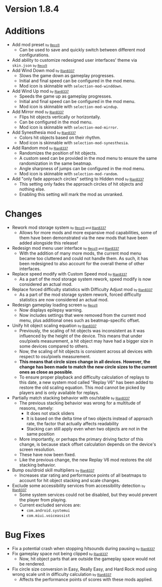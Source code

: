 Version 1.8.4
=============

# Additions

- Add mod preset <span style="font-size: 0.75em">by [Reco1I](https://github.com/Reco1I)</span>
  - Can be used to save and quickly switch between different mod configurations.
- Add ability to customize redesigned user interfaces' theme via `skin.json` <span style="font-size: 0.75em">by [Reco1I](https://github.com/Reco1I)</span>
- Add Wind Down mod <span style="font-size: 0.75em">by [Rian8337](https://github.com/Rian8337)</span>
  - Slows the game down as gameplay progresses.
  - Initial and final speed can be configured in the mod menu.
  - Mod icon is skinnable with `selection-mod-winddown`.
- Add Wind Up mod <span style="font-size: 0.75em">by [Rian8337](https://github.com/Rian8337)</span>
  - Speeds the game up as gameplay progresses.
  - Initial and final speed can be configured in the mod menu.
  - Mod icon is skinnable with `selection-mod-windup`.
- Add Mirror mod <span style="font-size: 0.75em">by [Rian8337](https://github.com/Rian8337)</span>
  - Flips hit objects vertically or horizontally.
  - Can be configured in the mod menu. 
  - Mod icon is skinnable with `selection-mod-mirror`.
- Add Synesthesia mod <span style="font-size: 0.75em">by [Rian8337](https://github.com/Rian8337)</span>
  - Colors hit objects based on their rhythm.
  - Mod icon is skinnable with `selection-mod-synesthesia`.
- Add Random mod <span style="font-size: 0.75em">by [Rian8337](https://github.com/Rian8337)</span>
  - Randomizes the position of hit objects.
  - A custom seed can be provided in the mod menu to ensure the same randomization in the same beatmap.
  - Angle sharpness of jumps can be configured in the mod menu.
  - Mod icon is skinnable with `selection-mod-random`.
- Add "only fade approach circles" setting to Hidden mod <span style="font-size: 0.75em">by [Rian8337](https://github.com/Rian8337)</span>
  - This setting only fades the approach circles of hit objects and nothing else.
  - Enabling this setting will mark the mod as unranked.

# Changes

- Rework mod storage system <span style="font-size: 0.75em">by [Reco1I](https://github.com/Reco1I) and [Rian8337](https://github.com/Rian8337)</span>
  - Allows for more mods and more expansive mod capabilities, some of them have been demonstrated via the new mods that
    have been added alongside this release!
- Redesign mod menu user interface <span style="font-size: 0.75em">by [Reco1I](https://github.com/Reco1I) and [Rian8337](https://github.com/Rian8337)</span>
  - With the addition of many more mods, the current mod menu became too cluttered and could not handle them. As such,
    it has been redesigned to also account for the overall theme of other interfaces.
- Replace speed modify with Custom Speed mod <span style="font-size: 0.75em">by [Rian8337](https://github.com/Rian8337)</span>
  - As a part of the mod storage system rework, speed modify is now considered an actual mod.
- Replace forced difficulty statistics with Difficulty Adjust mod <span style="font-size: 0.75em">by [Rian8337](https://github.com/Rian8337)</span>
  - As a part of the mod storage system rework, forced difficulty statistics are now considered an actual mod.
- Redesign gameplay loading screen <span style="font-size: 0.75em">by [Reco1I](https://github.com/Reco1I)</span>
  - Now displays epilepsy warning. 
  - Now includes settings that were removed from the current mod menu, plus additional ones such as beatmap-specific
    offset.
- Unify hit object scaling equation <span style="font-size: 0.75em">by [Rian8337](https://github.com/Rian8337)</span>
  - Previously, the scaling of hit objects was inconsistent as it was influenced by the height of the device. This means
    that under osu!pixels measurement, a hit object may have had a bigger size in some devices compared to others.
  - Now, the scaling of hit objects is consistent across all devices with respect to osu!pixels measurement.
  - **This means that circle sizes change in all devices. However, the change has been made to match the new circle sizes
    to the current ones as close as possible**.
  - To ensure proper playback and difficulty calculation of replays to this date, a new system mod called "Replay V6"
    has been added to restore the old scaling equation. This mod cannot be picked by players and is only available for
    replays.
- Partially match stacking behavior with osu!stable <span style="font-size: 0.75em">by [Rian8337](https://github.com/Rian8337)</span>
  - The previous stacking behavior was wrong for a multitude of reasons, namely:
    - It does not stack sliders
    - It is based on the delta time of two objects instead of approach rate, the factor that actually affects
      readability
    - Stacking can still apply even when two objects are not in the same position
  - More importantly, or perhaps the primary driving factor of this change, is because stack offset calculation depends
    on the device's screen resolution.
  - These have now been fixed.
  - Like the previous change, the new Replay V6 mod restores the old stacking behavior.
- Bump osu!droid skill multipliers <span style="font-size: 0.75em">by [Rian8337](https://github.com/Rian8337)</span>
  - Increases star rating and performance points of all beatmaps to account for hit object stacking and scale changes.
- Exclude some accessibility services from accessibility detection <span style="font-size: 0.75em">by [Rian8337](https://github.com/Rian8337)</span>
  - Some system services could not be disabled, but they would prevent the player from playing.
  - Current excluded services are:
    - `com.android.systemui`
    - `com.miui.voiceassist`

# Bug Fixes

- Fix a potential crash when stopping hitsounds during pausing <span style="font-size: 0.75em">by [Rian8337](https://github.com/Rian8337)</span>
- Fix gameplay space not being clipped <span style="font-size: 0.75em">by [Rian8337](https://github.com/Rian8337)</span>
  - Now, hit object parts that are outside the gameplay space would not be rendered.
- Fix circle size conversion in Easy, Really Easy, and Hard Rock mod using wrong scale unit in difficulty calculation <span style="font-size: 0.75em">by [Rian8337](https://github.com/Rian8337)</span>
  - Affects the performance points of scores with these mods applied.